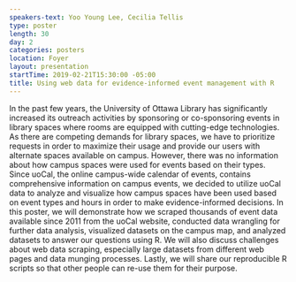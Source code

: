 ```yaml
---
speakers-text: Yoo Young Lee, Cecilia Tellis
type: poster
length: 30
day: 2
categories: posters
location: Foyer
layout: presentation
startTime: 2019-02-21T15:30:00 -05:00
title: Using web data for evidence-informed event management with R
---
```

In the past few years, the University of Ottawa Library has significantly increased its outreach activities by sponsoring or co-sponsoring events in library spaces where rooms are equipped with cutting-edge technologies. As there are competing demands for library spaces, we have to prioritize requests in order to maximize their usage and provide our users with alternate spaces available on campus. However, there was no information about how campus spaces were used for events based on their types. Since uoCal, the online campus-wide calendar of events, contains comprehensive information on campus events, we decided to utilize uoCal data to analyze and visualize how campus spaces have been used based on event types and hours in order to make evidence-informed decisions. In this poster, we will demonstrate how we scraped thousands of event data available since 2011 from the uoCal website, conducted data wrangling for further data analysis, visualized datasets on the campus map, and analyzed datasets to answer our questions using R. We will also discuss challenges about web data scraping, especially large datasets from different web pages and data munging processes. Lastly, we will share our reproducible R scripts so that other people can re-use them for their purpose.
